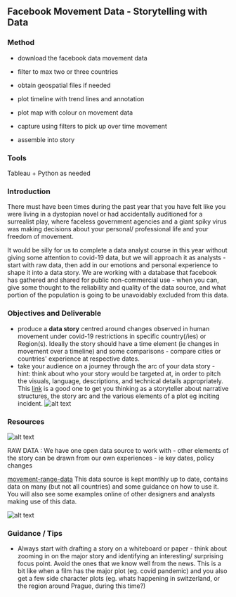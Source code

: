 
## Facebook Movement Data - Storytelling with Data 

### Method

+ download the facebook data movement data 

+ filter to max two or three countries

+ obtain geospatial files if needed 

+ plot timeline with trend lines and annotation
+ plot map with colour on movement data 
+ capture using filters to pick up over time movement 

+ assemble into story 



### Tools 

Tableau + Python as needed 

### Introduction

There must have been times during the past year that you have felt like you were living in a dystopian novel or had accidentally auditioned for a surrealist play, where faceless government agencies and a giant spiky virus was making decisions about your personal/ professional life and your freedom of movement. 

It would be silly for us to complete a data analyst course in this year without giving some attention to covid-19 data, but we will approach it as analysts - start with raw data, then add in our emotions and personal experience to shape it into a data story. We are working with a database that facebook has gathered and shared for public non-commercial use - when you can, give some thought to the reliability and quality of the data source, and what portion of the population is going to be unavoidably excluded from this data. 

### Objectives and Deliverable

- produce a **data story** centred around changes observed in human movement under covid-19 restrictions in specific country(/ies) or Region(s). Ideally the story should have a time element (ie changes in movement over a timeline) and some comparisons - compare cities or countries' experience at respective dates.
-  take your audience on a journey through the arc of your data story - hint: think about who your story would be targeted at, in order to pitch the visuals, language, descriptions, and technical details appropriately. This [link](https://blog.reedsy.com/narrative-arc) is a good one to get you thinking as a storyteller about narrative structures, the story arc and the various elements of a plot eg inciting incident. 
![alt text](https://github.com/student-IH-labs-and-stuff/BEES-DAFT-MAR21/blob/main/Project/Storytelling/arc.jpeg "typical story arc")


### Resources 

![alt text](https://github.com/student-IH-labs-and-stuff/BEES-DAFT-MAR21/blob/main/Project/Storytelling/facebook.jpeg "facebook movement data")

RAW DATA : We have one open data source to work with - other elements of the story can be drawn from our own experiences - ie key dates, policy changes


[movement-range-data](https://data.humdata.org/dataset/movement-range-maps)
This data source is kept monthly up to date, contains data on many (but not all countries) and some guidance on how to use it. You will also see some examples online of other designers and analysts making use of this data. 

![alt text](https://github.com/student-IH-labs-and-stuff/BEES-DAFT-MAR21/blob/main/Project/Storytelling/MovementRange_ca.jpeg "california example")

### Guidance / Tips 

- Always start with drafting a story on a whiteboard or paper - think about zooming in on the major story and identifying an interesting/ surprising focus point. Avoid the ones that we know well from the news. This is a bit like when a film has the major plot (eg. covid pandemic) and you also get a few side character plots (eg. whats happening in switzerland, or the region around Prague, during this time?)  
